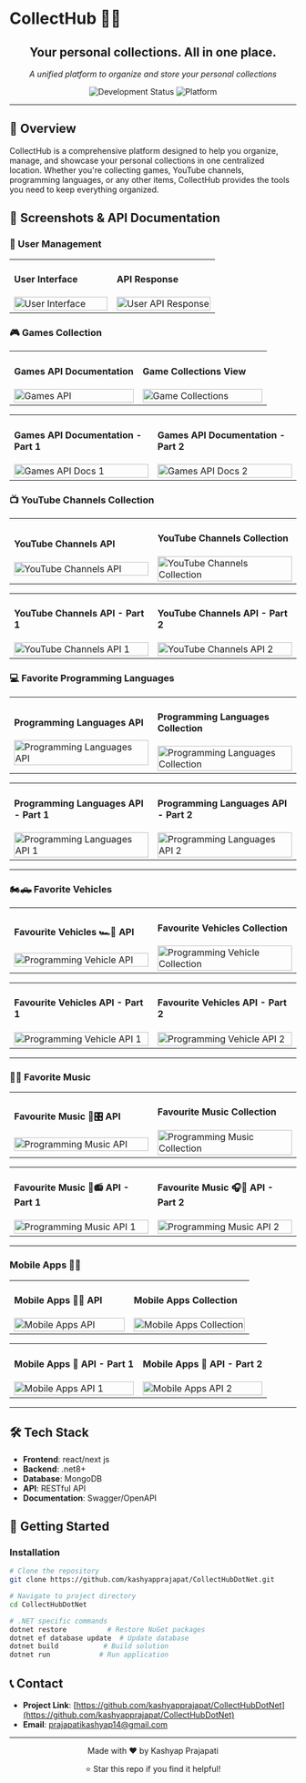 # CollectHub 🎒📃

<div align="center">
  <h2>Your personal collections. All in one place.</h2>
  <p><em>A unified platform to organize and store your personal collections</em></p>
  
  ![Development Status](https://img.shields.io/badge/Status-Under%20Development-orange?style=for-the-badge)
  ![Platform](https://img.shields.io/badge/Platform-Web-green?style=for-the-badge)
</div>

---

## 🚀 Overview

CollectHub is a comprehensive platform designed to help you organize, manage, and showcase your personal collections in one centralized location. Whether you're collecting games, YouTube channels, programming languages, or any other items, CollectHub provides the tools you need to keep everything organized.


## 📸 Screenshots & API Documentation

### 👥 User Management
<table>
<tr>
<td width="50%">
<h4>User Interface</h4>
<img src="./DemoImages/User1.png" alt="User Interface" width="100%"/>
</td>
<td width="50%">
<h4>API Response</h4>
<img src="./DemoImages/user2.png" alt="User API Response" width="100%"/>
</td>
</tr>
</table>

### 🎮 Games Collection
<table>
<tr>
<td width="50%">
<h4>Games API Documentation</h4>
<img src="./DemoImages/GameAPiDocs.png" alt="Games API" width="100%"/>
</td>
<td width="50%">
<h4>Game Collections View</h4>
<img src="./DemoImages/GameCollection.png" alt="Game Collections" width="100%"/>
</td>
</tr>
</table>

<table>
<tr>
<td width="50%">
<h4>Games API Documentation - Part 1</h4>
<img src="./DemoImages/GamesApiDocs1.png" alt="Games API Docs 1" width="100%"/>
</td>
<td width="50%">
<h4>Games API Documentation - Part 2</h4>
<img src="./DemoImages/GamesApiDocs2.png" alt="Games API Docs 2" width="100%"/>
</td>
</tr>
</table>

### 📺 YouTube Channels Collection
<table>
<tr>
<td width="50%">
<h4>YouTube Channels API</h4>
<img src="./DemoImages/YtChannelsApiDocs.png" alt="YouTube Channels API" width="100%"/>
</td>
<td width="50%">
<h4>YouTube Channels Collection</h4>
<img src="./DemoImages/YtChannelsCollection.png" alt="YouTube Channels Collection" width="100%"/>
</td>
</tr>
</table>

<table>
<tr>
<td width="50%">
<h4>YouTube Channels API - Part 1</h4>
<img src="./DemoImages/YtChannelsApiDocs1.png" alt="YouTube Channels API 1" width="100%"/>
</td>
<td width="50%">
<h4>YouTube Channels API - Part 2</h4>
<img src="./DemoImages/YtChannelsApiDocs2.png" alt="YouTube Channels API 2" width="100%"/>
</td>
</tr>
</table>

### 💻 Favorite Programming Languages
<table>
<tr>
<td width="50%">
<h4>Programming Languages API</h4>
<img src="./DemoImages/FavProggraminLanguagAPIDocs.png" alt="Programming Languages API" width="100%"/>
</td>
<td width="50%">
<h4>Programming Languages Collection</h4>
<img src="./DemoImages/FavProggramingLangCollection.png" alt="Programming Languages Collection" width="100%"/>
</td>
</tr>
</table>

<table>
<tr>
<td width="50%">
<h4>Programming Languages API - Part 1</h4>
<img src="./DemoImages/FavProggrammingLang1.png" alt="Programming Languages API 1" width="100%"/>
</td>
<td width="50%">
<h4>Programming Languages API - Part 2</h4>
<img src="./DemoImages/FavProggrammingLang2.png" alt="Programming Languages API 2" width="100%"/>
</td>
</tr>
</table>

---

### 🏍️🛻 Favorite Vehicles 
<table>
<tr>
<td width="50%">
<h4>Favourite Vehicles  🏎️🚗 API</h4>
<img src="./DemoImages/FavVehicleApiDocs.png" alt="Programming Vehicle API" width="100%"/>
</td>
<td width="50%">
<h4>Favourite Vehicles Collection</h4>
<img src="./DemoImages/FavVehicleCollection.png" alt="Programming Vehicle Collection" width="100%"/>
</td>
</tr>
</table>

<table>
<tr>
<td width="50%">
<h4>Favourite Vehicles API - Part 1</h4>
<img src="./DemoImages/FavVehicleApiDocs1.png" alt="Programming Vehicle API 1" width="100%"/>
</td>
<td width="50%">
<h4>Favourite Vehicles API - Part 2</h4>
<img src="./DemoImages/FavVehicleApiDocs2.png" alt="Programming Vehicle API 2" width="100%"/>
</td>
</tr>
</table>



---

### 🎸🎶 Favorite Music
<table>
<tr>
<td width="50%">
<h4>Favourite Music 🎸🎛️ API</h4>
<img src="./DemoImages/FavMusicApiDocs.png" alt="Programming Music API" width="100%"/>
</td>
<td width="50%">
<h4>Favourite Music Collection</h4>
<img src="./DemoImages/FavMusicCollection.png" alt="Programming Music Collection" width="100%"/>
</td>
</tr>
</table>

<table>
<tr>
<td width="50%">
<h4>Favourite Music 🎺📻 API - Part 1</h4>
<img src="./DemoImages/FavMusicApiDocs1.png" alt="Programming Music API 1" width="100%"/>
</td>
<td width="50%">
<h4>Favourite Music 🎧🎼 API - Part 2</h4>
<img src="./DemoImages/FavMusicApiDocs2.png" alt="Programming Music API 2" width="100%"/>
</td>
</tr>
</table>


---


### Mobile Apps 📱📲
<table>
<tr>
<td width="50%">
<h4> Mobile Apps 📳📴 API</h4>
<img src="./DemoImages/MobileAppsApiDocs.png" alt="Mobile Apps API" width="100%"/>
</td>
<td width="50%">
<h4>Mobile Apps Collection</h4>
<img src="./DemoImages/MobileAppCollections.png" alt="Mobile Apps Collection" width="100%"/>
</td>
</tr>
</table>

<table>
<tr>
<td width="50%">
<h4>Mobile Apps 📶 API - Part 1</h4>
<img src="./DemoImages/MobileAppsApiDocs1.png" alt="Mobile Apps API 1" width="100%"/>
</td>
<td width="50%">
<h4>Mobile Apps 📶 API - Part 2</h4>
<img src="./DemoImages/MobileAppsApiDocs2.png" alt="Mobile Apps API 2" width="100%"/>
</td>
</tr>
</table>





---




## 🛠️ Tech Stack

- **Frontend**: react/next js
- **Backend**: .net8+
- **Database**: MongoDB
- **API**: RESTful API
- **Documentation**: Swagger/OpenAPI

## 🚀 Getting Started


### Installation
```bash
# Clone the repository
git clone https://github.com/kashyapprajapat/CollectHubDotNet.git

# Navigate to project directory
cd CollectHubDotNet

# .NET specific commands
dotnet restore          # Restore NuGet packages
dotnet ef database update  # Update database
dotnet build           # Build solution
dotnet run            # Run application
```

## 📞 Contact

- **Project Link**: [https://github.com/kashyapprajapat/CollectHubDotNet](https://github.com/kashyapprajapat/CollectHubDotNet)
- **Email**: prajapatikashyap14@gmail.com

---

<div align="center">
  <p>Made with ❤️ by Kashyap Prajapati</p>
  <p>⭐ Star this repo if you find it helpful!</p>
</div>